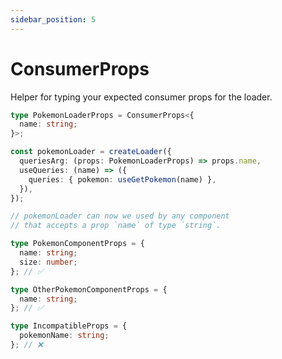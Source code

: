 ```yaml
---
sidebar_position: 5
---
```


# ConsumerProps

Helper for typing your expected consumer props for the loader.

```typescript
type PokemonLoaderProps = ConsumerProps<{
  name: string;
}>;

const pokemonLoader = createLoader({
  queriesArg: (props: PokemonLoaderProps) => props.name,
  useQueries: (name) => ({
    queries: { pokemon: useGetPokemon(name) },
  }),
});

// pokemonLoader can now we used by any component
// that accepts a prop `name` of type `string`.

type PokemonComponentProps = {
  name: string;
  size: number;
}; // ✅

type OtherPokemonComponentProps = {
  name: string;
}; // ✅

type IncompatibleProps = {
  pokemonName: string;
}; // ❌
```
